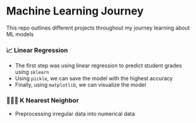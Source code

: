 # Machine Learning Journey

This repo outlines different projects throughout my journey learning about ML models 

### 📈 Linear Regression

- The first step was using linear regression to predict student grades using `sklearn`
- Using `pickle`, we can save the model with the highest accuracy
- Finally, using `matplotlib`, we can visualize the model

### 🙍💁‍♂️ K Nearest Neighbor

- Preprocessing irregular data into numerical data
